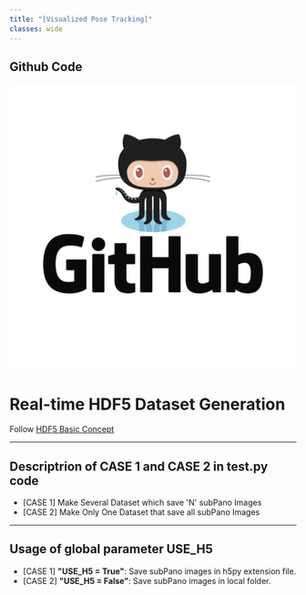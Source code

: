 ```yaml
---
title: "[Visualized Pose Tracking]"
classes: wide
---
```


## Github Code 
<!-- <figure class="align-center">
    <img src="{{ site.url }}{{ site.baseurl }}/assets/images/github_logo.png" alt="">
    <figcaption>https://github.com/SungJaeShin/pose_movement.git</figcaption>
</figure>  -->

[![Github_Page](https://github.com/SungJaeShin/SungjaeShin.github.io/blob/main/assets/images/github_logo.png)](https://github.com/SungJaeShin/pose_movement.git)

# Real-time HDF5 Dataset Generation
Follow [HDF5 Basic Concept](https://heathered-freon-621.notion.site/HDF5-How-to-use-h5py-for-making-dataset-or-database-DB-in-python-24dc231719f34e96bc1e5d8d24f7bd1f) 

---
## Descriptrion of CASE 1 and CASE 2 in test.py code
- [CASE 1] Make Several Dataset which save 'N' subPano Images
- [CASE 2] Make Only One Dataset that save all subPano Images

---
## Usage of global parameter **USE_H5**
- [CASE 1] **"USE_H5 = True"**: Save subPano images in h5py extension file.
- [CASE 2] **"USE_H5 = False"**: Save subPano images in local folder.